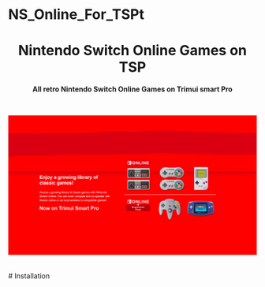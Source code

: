 # NS_Online_For_TSPt
<h1 align="center"> Nintendo Switch Online Games on TSP </h1>

<p align="center"> <b> All retro Nintendo Switch Online Games on Trimui smart Pro </b> </p>

<br>

<p align="center"> <img src="https://github.com/SKINOX21/NS_Online_For_TSP/blob/Pictures/Presentation.png"/> </p>
<br>
# Installation
